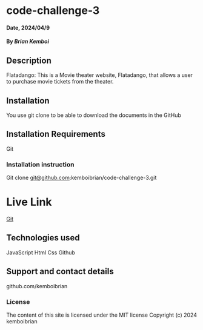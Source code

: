 
# code-challenge-3

#### Date, 2024/04/9

#### By *Brian Kemboi*

## Description
Flatadango:
This is a Movie theater website, Flatadango, that allows a user to purchase movie tickets from the theater.




## Installation
You use git clone to be able to download the documents in the GitHub

## Installation Requirements
Git


### Installation instruction

Git clone git@github.com:kemboibrian/code-challenge-3.git

# Live Link
[Git](http://localhost:3000)


## Technologies used
JavaScript
Html
Css
Github

## Support and contact details
github.com/kemboibrian

### License
The content of this site is licensed under the MIT license
Copyright (c) 2024 kemboibrian

